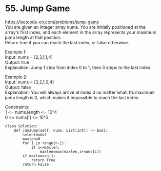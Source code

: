 # 55. Jump Game
https://leetcode-cn.com/problems/jump-game  
You are given an integer array nums. You are initially positioned at the array's first index, and each element in the array represents your maximum jump length at that position.  
Return true if you can reach the last index, or false otherwise.  

Example 1:  
Input: nums = [2,3,1,1,4]  
Output: true  
Explanation: Jump 1 step from index 0 to 1, then 3 steps to the last index.  

Example 2:  
Input: nums = [3,2,1,0,4]  
Output: false  
Explanation: You will always arrive at index 3 no matter what. Its maximum jump length is 0, which makes it impossible to reach the last index.  

Constraints:  
1 <= nums.length <= 10^4  
0 <= nums[i] <= 10^5  

``` python3
class Solution:
    def canJump(self, nums: List[int]) -> bool:
        n=len(nums)
        maxlen=0
        for i in range(n-1):
            if i<=maxlen:
                maxlen=max(maxlen,i+nums[i])
        if maxlen>=n-1:
            return True
        return False
```

